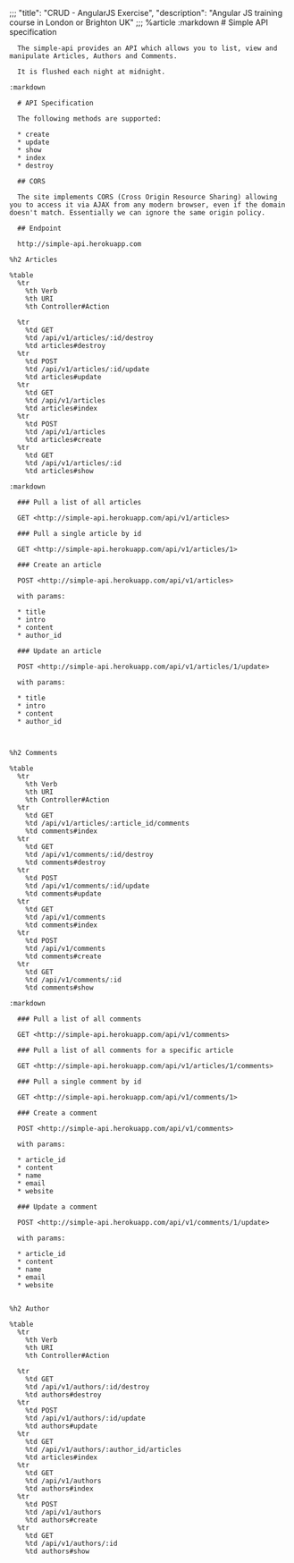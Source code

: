 ;;;
  "title": "CRUD - AngularJS Exercise",
  "description": "Angular JS training course in London or Brighton UK"
  ;;;
  %article
    :markdown
      # Simple API specification
  
      The simple-api provides an API which allows you to list, view and manipulate Articles, Authors and Comments.
  
      It is flushed each night at midnight.
  
    :markdown
  
      # API Specification
  
      The following methods are supported:
  
      * create
      * update
      * show
      * index
      * destroy
  
      ## CORS
  
      The site implements CORS (Cross Origin Resource Sharing) allowing you to access it via AJAX from any modern browser, even if the domain doesn't match. Essentially we can ignore the same origin policy.
  
      ## Endpoint
  
      http://simple-api.herokuapp.com
  
    %h2 Articles
  
    %table
      %tr
        %th Verb
        %th URI
        %th Controller#Action
  
      %tr
        %td GET
        %td /api/v1/articles/:id/destroy
        %td articles#destroy
      %tr
        %td POST
        %td /api/v1/articles/:id/update
        %td articles#update
      %tr
        %td GET
        %td /api/v1/articles
        %td articles#index
      %tr
        %td POST
        %td /api/v1/articles
        %td articles#create
      %tr
        %td GET
        %td /api/v1/articles/:id
        %td articles#show
  
    :markdown
  
      ### Pull a list of all articles
  
      GET <http://simple-api.herokuapp.com/api/v1/articles>
  
      ### Pull a single article by id
  
      GET <http://simple-api.herokuapp.com/api/v1/articles/1>
  
      ### Create an article
  
      POST <http://simple-api.herokuapp.com/api/v1/articles>
  
      with params:
  
      * title
      * intro
      * content
      * author_id
  
      ### Update an article
  
      POST <http://simple-api.herokuapp.com/api/v1/articles/1/update>
  
      with params:
  
      * title
      * intro
      * content
      * author_id
  
  
  
    %h2 Comments
  
    %table
      %tr
        %th Verb
        %th URI
        %th Controller#Action
      %tr
        %td GET
        %td /api/v1/articles/:article_id/comments
        %td comments#index
      %tr
        %td GET
        %td /api/v1/comments/:id/destroy
        %td comments#destroy
      %tr
        %td POST
        %td /api/v1/comments/:id/update
        %td comments#update
      %tr
        %td GET
        %td /api/v1/comments
        %td comments#index
      %tr
        %td POST
        %td /api/v1/comments
        %td comments#create
      %tr
        %td GET
        %td /api/v1/comments/:id
        %td comments#show
  
    :markdown
  
      ### Pull a list of all comments
  
      GET <http://simple-api.herokuapp.com/api/v1/comments>
  
      ### Pull a list of all comments for a specific article
  
      GET <http://simple-api.herokuapp.com/api/v1/articles/1/comments>
  
      ### Pull a single comment by id
  
      GET <http://simple-api.herokuapp.com/api/v1/comments/1>
  
      ### Create a comment
  
      POST <http://simple-api.herokuapp.com/api/v1/comments>
  
      with params:
  
      * article_id
      * content
      * name
      * email
      * website
  
      ### Update a comment
  
      POST <http://simple-api.herokuapp.com/api/v1/comments/1/update>
  
      with params:
  
      * article_id
      * content
      * name
      * email
      * website
  
  
    %h2 Author
  
    %table
      %tr
        %th Verb
        %th URI
        %th Controller#Action
  
      %tr
        %td GET
        %td /api/v1/authors/:id/destroy
        %td authors#destroy
      %tr
        %td POST
        %td /api/v1/authors/:id/update
        %td authors#update
      %tr
        %td GET
        %td /api/v1/authors/:author_id/articles
        %td articles#index
      %tr
        %td GET
        %td /api/v1/authors
        %td authors#index
      %tr
        %td POST
        %td /api/v1/authors
        %td authors#create
      %tr
        %td GET
        %td /api/v1/authors/:id
        %td authors#show
  